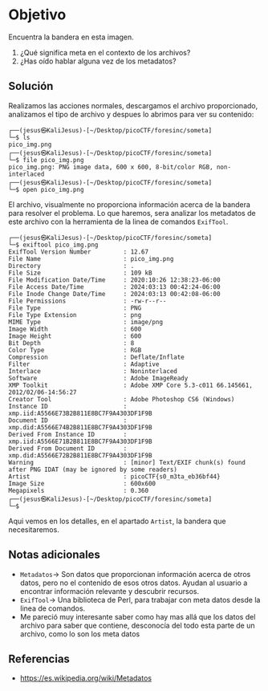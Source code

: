 # Objetivo

Encuentra la bandera en esta imagen.
1. ¿Qué significa meta en el contexto de los archivos?
2. ¿Has oído hablar alguna vez de los metadatos?
## Solución

Realizamos las acciones normales, descargamos el archivo proporcionado, analizamos el tipo de archivo y despues lo abrimos para ver su contenido:
```
┌──(jesus㉿KaliJesus)-[~/Desktop/picoCTF/foresinc/someta]
└─$ ls
pico_img.png
┌──(jesus㉿KaliJesus)-[~/Desktop/picoCTF/foresinc/someta]
└─$ file pico_img.png
pico_img.png: PNG image data, 600 x 600, 8-bit/color RGB, non-interlaced
┌──(jesus㉿KaliJesus)-[~/Desktop/picoCTF/foresinc/someta]
└─$ open pico_img.png
```
El archivo, visualmente no proporciona información acerca de la bandera para resolver el problema.
Lo que haremos, sera analizar los metadatos de este archivo con la herramienta de la linea de comandos `ExifTool`.

```
┌──(jesus㉿KaliJesus)-[~/Desktop/picoCTF/foresinc/someta]
└─$ exiftool pico_img.png
ExifTool Version Number         : 12.67
File Name                       : pico_img.png
Directory                       : .
File Size                       : 109 kB
File Modification Date/Time     : 2020:10:26 12:38:23-06:00
File Access Date/Time           : 2024:03:13 00:42:24-06:00
File Inode Change Date/Time     : 2024:03:13 00:42:08-06:00
File Permissions                : -rw-r--r--
File Type                       : PNG
File Type Extension             : png
MIME Type                       : image/png
Image Width                     : 600
Image Height                    : 600
Bit Depth                       : 8
Color Type                      : RGB
Compression                     : Deflate/Inflate
Filter                          : Adaptive
Interlace                       : Noninterlaced
Software                        : Adobe ImageReady
XMP Toolkit                     : Adobe XMP Core 5.3-c011 66.145661, 2012/02/06-14:56:27
Creator Tool                    : Adobe Photoshop CS6 (Windows)
Instance ID                     : xmp.iid:A5566E73B2B811E8BC7F9A4303DF1F9B
Document ID                     : xmp.did:A5566E74B2B811E8BC7F9A4303DF1F9B
Derived From Instance ID        : xmp.iid:A5566E71B2B811E8BC7F9A4303DF1F9B
Derived From Document ID        : xmp.did:A5566E72B2B811E8BC7F9A4303DF1F9B
Warning                         : [minor] Text/EXIF chunk(s) found after PNG IDAT (may be ignored by some readers)
Artist                          : picoCTF{s0_m3ta_eb36bf44}
Image Size                      : 600x600
Megapixels                      : 0.360
┌──(jesus㉿KaliJesus)-[~/Desktop/picoCTF/foresinc/someta]
└─$ 
```
Aqui vemos en los detalles, en el apartado `Artist`, la bandera que necesitaremos.
## Notas adicionales

- `Metadatos`-> Son datos que proporcionan información acerca de otros datos, pero no el contenido de esos otros datos. Ayudan al usuario a encontrar información relevante y descubrir recursos.
- `ExifTool`-> Una biblioteca de Perl, para trabajar con meta datos desde la linea de comandos.
- Me pareció muy interesante saber como hay mas allá que los datos del archivo para saber que contiene, desconocía del todo esta parte de un archivo, como lo son los meta datos
## Referencias

- https://es.wikipedia.org/wiki/Metadatos